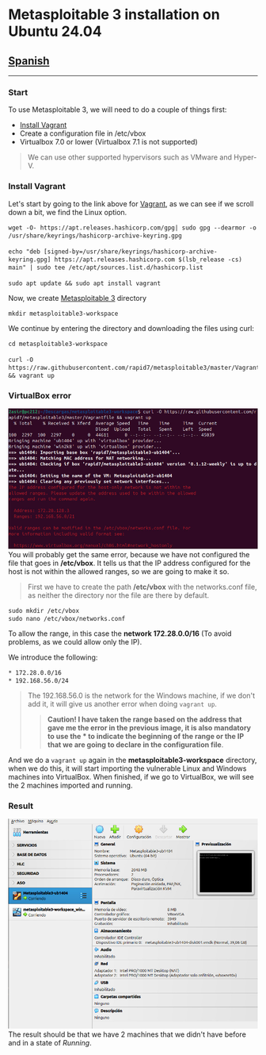 # Metasploitable 3 installation on Ubuntu 24.04
## [Spanish](README.md)

---
### Start

To use Metasploitable 3, we will need to do a couple of things first:
* [Install Vagrant](https://developer.hashicorp.com/vagrant/install?product_intent=vagrant) 
* Create a configuration file in /etc/vbox
* Virtualbox 7.0 or lower (Virtualbox 7.1 is not supported)

> We can use other supported hypervisors such as VMware and Hyper-V.

### Install Vagrant
Let's start by going to the link above for [Vagrant](https://developer.hashicorp.com/vagrant/install?product_intent=vagrant), as we can see if we scroll down a bit, we find the Linux option.

```shell
wget -O- https://apt.releases.hashicorp.com/gpg| sudo gpg --dearmor -o /usr/share/keyrings/hashicorp-archive-keyring.gpg

echo "deb [signed-by=/usr/share/keyrings/hashicorp-archive-keyring.gpg] https://apt.releases.hashicorp.com $(lsb_release -cs) main" | sudo tee /etc/apt/sources.list.d/hashicorp.list

sudo apt update && sudo apt install vagrant
```

Now, we create [Metasploitable 3](https://github.com/rapid7/metasploitable3) directory
```shell
mkdir metasploitable3-workspace
```

We continue by entering the directory and downloading the files using curl:
```shell
cd metasploitable3-workspace

curl -O https://raw.githubusercontent.com/rapid7/metasploitable3/master/Vagrantfile && vagrant up
```

### VirtualBox error
![imagen](img/captura1.jpeg)
You will probably get the same error, because we have not configured the file that goes in **/etc/vbox**. It tells us that the IP address configured for the host is not within the allowed ranges, so we are going to make it so.

> First we have to create the path **/etc/vbox** with the networks.conf file, as neither the directory nor the file are there by default.

```shell
sudo mkdir /etc/vbox
sudo nano /etc/vbox/networks.conf
```

To allow the range, in this case the **network 172.28.0.0/16** (To avoid problems, as we could allow only the IP).

We introduce the following:

``` title:"networks.conf"
* 172.28.0.0/16
* 192.168.56.0/24
```

> The 192.168.56.0 is the network for the Windows machine, if we don't add it, it will give us another error when doing `vagrant up`.
> >**Caution! I have taken the range based on the address that gave me the error in the previous image, it is also mandatory to use the * to indicate the beginning of the range or the IP that we are going to declare in the configuration file**.

And we do a `vagrant up` again in the **metasploitable3-workspace** directory, when we do this, it will start importing the vulnerable Linux and Windows machines into VirtualBox. When finished, if we go to VirtualBox, we will see the 2 machines imported and running.
### Result
![imagen2](img/captura2.jpeg)
The result should be that we have 2 machines that we didn't have before and in a state of *Running*.
